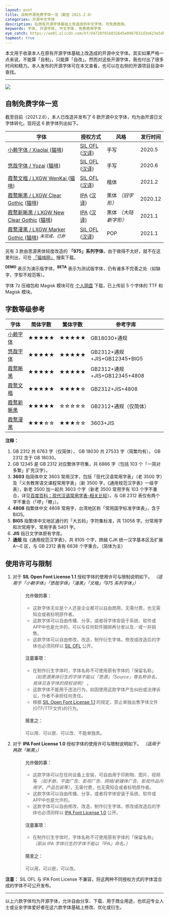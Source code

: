 ```yaml
---
layout: post
title: 自制开源免费字体一览（截至 2021.2.6）
categories: 开源中文字体
description: 在原有开源字体基础上改造成的中文字体，可免费商用。
keywords: 字体, 开源字体, 中文字体, 免费商用字体
eye_catch: https://ae01.alicdn.com/kf/U4728f01b032645e0967831d3e623e5dbI.jpg
topmost: true
---
```


本文用于收录本人在原有开源字体基础上改造成的开源中文字体。其实如果严格一点来说，不能算「自制」，只能算「自改」。然而对这些开源字体，我也付出了很多时间和精力。本人发布的开源字体可在本文查看，也可以在右侧的开源项目目录中查找。

---

![](https://ae01.alicdn.com/kf/U4728f01b032645e0967831d3e623e5dbI.jpg)

## 自制免费字体一览

截至目前（2021.2.6），本人已改造并发布了 6 款开源中文字体，均为由开源日文字体转化。现将这 6 款字体列出如下。

| 字体                                                         | 授权方式                                                     | 风格                  | 发行时间 |
| ------------------------------------------------------------ | ------------------------------------------------------------ | --------------------- | -------- |
| [小赖字体 / Xiaolai ](https://github.com/lxgw/kose-font) ([猫啃](https://www.maoken.com/freefonts/4306.html)) | [SIL OFL](https://scripts.sil.org/OFL) ([汉译](https://www.maoken.com/ofl)) | 手写                  | 2020.5   |
| [悠哉字体 / Yozai](https://github.com/lxgw/yozai-font) ([猫啃](https://www.maoken.com/freefonts/5423.html)) | [SIL OFL](https://scripts.sil.org/OFL) ([汉译](https://www.maoken.com/ofl)) | 手写                  | 2020.6   |
| [霞鹜文楷 / LXGW WenKai ](https://github.com/lxgw/LxgwWenKai)([猫啃](https://www.maoken.com/freefonts/9704.html)) | [SIL OFL](https://scripts.sil.org/OFL) ([汉译](https://www.maoken.com/ofl)) | 楷体                  | 2021.2   |
| [霞鹜晰黑 / LXGW Clear Gothic](https://github.com/lxgw/LxgwClearGothic) ([猫啃](https://www.maoken.com/freefonts/8781.html)) | [IPA](https://moji.or.jp/ipafont/license/) ([汉译](https://www.maoken.com/ipa)) | 黑体 *（旧字形）*     | 2020.12  |
| [霞鹜新晰黑 / LXGW New Clear Gothic](https://github.com/lxgw/LxgwNewClearGothic) ([猫啃](https://www.maoken.com/freefonts/8999.html)) | [IPA](https://moji.or.jp/ipafont/license/) ([汉译](https://www.maoken.com/ipa)) | 黑体 *（大陆新字形）* | 2021.1   |
| [霞鹜漫黑 / LXGW Marker Gothic ](https://github.com/lxgw/LxgwMarkerGothic)([猫啃](https://www.maoken.com/freefonts/9523.html)) *<sup>未完成，已弃</sup>* | [SIL OFL](https://scripts.sil.org/OFL) ([汉译](https://www.maoken.com/ofl)) | POP                   | 2021.1   |

另有 3 款由思源黑体轻度改造的 **「975」系列字体**，由于做得不太好，就不在这里列出，可在 [「猫啃网」](https://www.maoken.com/?s=975) 搜索下载。

**<sup>DEMO</sup>** 表示为演示版字体，**<sup>BETA</sup>** 表示为测试版字体，仍有诸多不完善之处（如缺字，字型不规范等）。 

字体 7z 压缩包和 Magisk 模块可在 [个人网盘](http://lxgw.ys168.com) 下载，已上传前 5 个字体的 TTF 和 Magisk 模块。

## 字数等级参考

| 字体                                                     | 简体字数 | 繁体字数 | 参考字库                     |
| -------------------------------------------------------- | -------- | -------- | ---------------------------- |
| [小赖字体](https://github.com/lxgw/kose-font)            | ★★★★★    | ★★★★★    | GB18030+通规                 |
| [悠哉字体](https://github.com/lxgw/yozai-font)           | ★★★★★    | ★★★★★    | GB2312+通规+JIS+GB12345+BIG5 |
| [霞鹜晰黑](https://github.com/lxgw/LxgwClearGothic)      | ★★★★★    | ★★★★★    | GB2312+通规+JIS+GB12345+4808 |
| [霞鹜文楷](https://github.com/lxgw/LxgwWenKai)           | ★★★★★    | ★★★★☆    | GB2312+JIS+4808              |
| [霞鹜新晰黑](https://github.com/lxgw/LxgwNewClearGothic) | ★★★★★    | ☆☆☆☆☆    | GB2312+通规（仅简体）        |
| [霞鹜漫黑](https://github.com/lxgw/LxgwMarkerGothic)     | ★★★☆☆    | ★★★☆☆    | 3603+JIS                     |

**注释：**

1. GB 2312 共 6763 字（仅简体）， GB 18030 共 27533 字（简繁均有）。 GB 2312 含于 GB 18030。
2. GB 12345 是 GB 2312 对应繁体字符集，共 6866 字（包括 103 个「一简对多繁」扩充汉字）。
3. **3603** 指简体中文 3603 常用汉字，包括「现代汉语常用字表」（老 3500 字）及「义务教育语文课程常用字表」（新 3500 字，《通用规范汉字表》一级字表），新老 3500 加一起共 3603 个字（新老 3500 常用字有 103 个字不重合，详见[百度百科：现代汉语常用字表-相关比较](https://baike.baidu.com/item/%E7%8E%B0%E4%BB%A3%E6%B1%89%E8%AF%AD%E5%B8%B8%E7%94%A8%E5%AD%97%E8%A1%A8/8922402?fr=aladdin#9)）。与 GB 2312 表仅有两个字不重合（「啰」「瞭」）。
4. **4808** 指繁体中文 4808 常用字，台湾地区称「常用国字标准字体表」，含于 BIG5。
5. **BIG5** 指繁体中文地区通行的「大五码」字符集标准，共 13058 字。分常用字和次常用字，常用字表 5401 字。
6. **JIS** 指日文字体原有字库。
7. **通规** 指《通用规范汉字表》，共 8105 个字，跨越 CJK 统一汉字基本区及扩展 A～E 区，与 GB 2312 表有 6638 个字重合。（简体为主）

## 使用许可与限制

1. 对于 **SIL Open Font License 1.1** 授权字体的使用许可与限制说明如下。 *（适用于「小赖字体」「悠哉字体」「漫黑」「文楷」「975 系列字体」）*

   > #### 允许做的事：
   >
   > - 这款字体无论是个人还是企业都可以自由商用，无需付费，也无需知会或者标明原作者。
   > - 这款字体可以自由传播、分享，或者将字体安装于系统、软件或APP中也是允许的，可以与任何软件捆绑再分发以及／或一并销售。
   > - 这款字体可以自由修改、改造，制作衍生字体。修改或改造后的字体也必须同样以 [SIL OFL](https://scripts.sil.org/OFL) 公开。
   >
   > #### 注意事项：
   >
   > - 在制作衍生字体时，字体名称不可使用原有字体的「保留名称」 *（如思源黑体衍生的字体不能以「思源」「Source」等名称命名，具体见各字体的授权说明）* 。
   > - 这款字体不能用于违法行为，如因使用这款字体产生纠纷或法律诉讼，作者不承担任何责任。
   > - 根据 [SIL Open Font License 1.1](https://scripts.sil.org/OFL) 的规定，禁止单独出售字体文件(OTF/TTF文件)的行为。
   >
   > #### 简言之：
   >
   > 可以用、可以嵌、可以改、不能单独卖。

2. 对于 **IPA Font License 1.0**  授权字体的使用许可与限制说明如下。 *（适用于两款「晰黑」）*

   > #### 允许做的事：
   >
   > - 这款字体可以在任何设备上安装，可自由用于印刷物、图片、视频等 *（如手册、平面广告、影视广告、网络/新媒体广告、影视作品内用字、产品包装等）*，无需付费，也无需知会或者标明原作者。
   > - 这款字体可以自由传播、分享，或者将字体安装于系统、软件或APP中也是允许的。
   > - 这款字体可以自由修改、改造，制作衍生字体。修改或改造后的字体也必须同样以 [IPA Font License 1.0](https://moji.or.jp/ipafont/license/) 公开。
   >
   > #### 注意事项：
   >
   > - 在制作衍生字体时，字体名称不可使用原有字体的「保留名称」 *（即从 IPA 字体衍生的字体不能以「IPA」命名。）*
   >
   > #### 简言之：
   >
   > 可以用，可以嵌，可以改。

**注意：** SIL OFL 与 IPA Font License 不兼容，将这两种不同授权方式的字体混合成的字体不可公开发布。

---

以上六款字体均为开源字体，允许自由分享、下载、用于商业用途，也欢迎专业人士或业余字体爱好者在这六款字体基础上修改、优化或衍生。